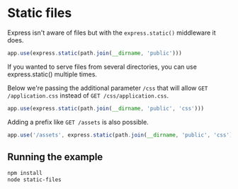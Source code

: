 # Static files

Express isn't aware of files but with the `express.static()` middleware it does.

```javascript
app.use(express.static(path.join(__dirname, 'public')))
```

If you wanted to serve files from several directories, you can use express.static() multiple times.

Below we're passing the additional parameter `/css` that will allow `GET /application.css` instead of `GET /css/application.css`.

```javascript
app.use(express.static(path.join(__dirname, 'public', 'css')))
```

Adding a prefix like `GET /assets` is also possible.

```javascript
app.use('/assets', express.static(path.join(__dirname, 'public', 'css')))
```

## Running the example

```bash
npm install
node static-files
```
